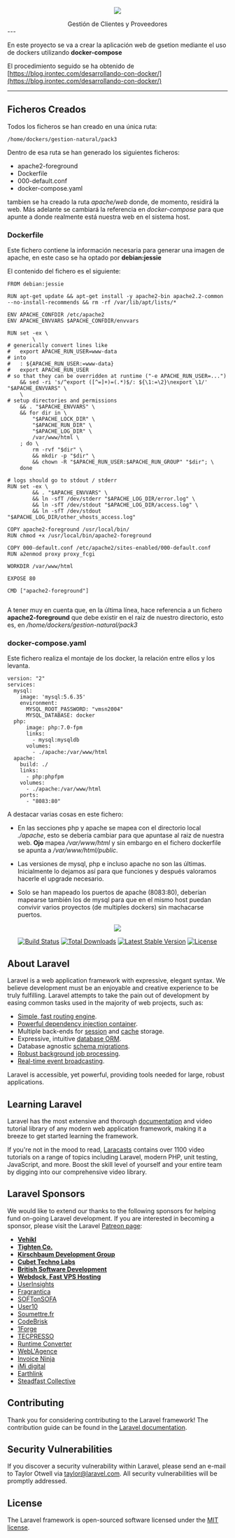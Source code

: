 

<p align="center"><img src="https://www.regalonatural.com/img/raluca-art-logo-1537553801.jpg"></p>

<center> Gestión de Clientes y Proveedores </center>
---

En este proyecto se va a crear la aplicación web de gsetion mediante el uso de dockers utilizando **docker-compose**

El procedimiento seguido se ha obtenido de [https://blog.irontec.com/desarrollando-con-docker/](https://blog.irontec.com/desarrollando-con-docker/)

---
## Ficheros Creados

Todos los ficheros se han creado en una única ruta: 

```
/home/dockers/gestion-natural/pack3
```

Dentro de esa ruta se han generado los siguientes ficheros:

* apache2-foreground
* Dockerfile
* 000-default.conf
* docker-compose.yaml


tambien se ha creado la ruta *apache/web* donde, de momento, residirá la web. Más adelante se cambiará la referencia en *docker-compose* para que apunte a donde realmente está nuestra web en el sistema host.


### Dockerfile
Este fichero contiene la información necesaria para generar una imagen de apache, en este caso se ha optado por **debian:jessie**

El contenido del fichero es el siguiente:

```
FROM debian:jessie

RUN apt-get update && apt-get install -y apache2-bin apache2.2-common --no-install-recommends && rm -rf /var/lib/apt/lists/*

ENV APACHE_CONFDIR /etc/apache2
ENV APACHE_ENVVARS $APACHE_CONFDIR/envvars

RUN set -ex \
        \
# generically convert lines like
#   export APACHE_RUN_USER=www-data
# into
#   : ${APACHE_RUN_USER:=www-data}
#   export APACHE_RUN_USER
# so that they can be overridden at runtime ("-e APACHE_RUN_USER=...")
    && sed -ri 's/^export ([^=]+)=(.*)$/: ${\1:=\2}\nexport \1/' "$APACHE_ENVVARS" \
    \
# setup directories and permissions
    && . "$APACHE_ENVVARS" \
    && for dir in \
        "$APACHE_LOCK_DIR" \
        "$APACHE_RUN_DIR" \
        "$APACHE_LOG_DIR" \
        /var/www/html \
    ; do \
        rm -rvf "$dir" \
        && mkdir -p "$dir" \
        && chown -R "$APACHE_RUN_USER:$APACHE_RUN_GROUP" "$dir"; \
    done

# logs should go to stdout / stderr
RUN set -ex \
        && . "$APACHE_ENVVARS" \
        && ln -sfT /dev/stderr "$APACHE_LOG_DIR/error.log" \
        && ln -sfT /dev/stdout "$APACHE_LOG_DIR/access.log" \
        && ln -sfT /dev/stdout "$APACHE_LOG_DIR/other_vhosts_access.log"

COPY apache2-foreground /usr/local/bin/
RUN chmod +x /usr/local/bin/apache2-foreground

COPY 000-default.conf /etc/apache2/sites-enabled/000-default.conf
RUN a2enmod proxy proxy_fcgi

WORKDIR /var/www/html

EXPOSE 80

CMD ["apache2-foreground"]


```

A tener muy en cuenta que, en la última línea, hace referencia a un fichero **apache2-foreground** que debe existir en el raiz de nuestro directorio, esto es, en */home/dockers/gestion-natural/pack3*

### docker-compose.yaml

Este fichero realiza el montaje de los docker, la relación entre ellos y los levanta.

```
version: "2"
services:
  mysql:
    image: 'mysql:5.6.35'
    environment:
      MYSQL_ROOT_PASSWORD: "vmsn2004"
      MYSQL_DATABASE: docker
  php:
      image: php:7.0-fpm
      links:
        - mysql:mysqldb
      volumes:
        - ./apache:/var/www/html
  apache:
    build: ./
    links:
      - php:phpfpm
    volumes:
      - ./apache:/var/www/html
    ports:
      - "8083:80"

```

A destacar varias cosas en este fichero:

* En las secciones php y apache se mapea con el directorio local *./apache*, esto se debería cambiar para que apuntase al raiz de nuestra web. **Ojo** mapea */var/www/html* y sin embargo en el fichero dockerfile se apunta a */var/www/html/public*.

* Las versiones de mysql, php e incluso apache no son las últimas. Inicialmente lo dejamos así para que funciones y después valoramos hacerle el upgrade necesario.

* Solo se han mapeado los puertos de apache (8083:80), deberían mapearse también los de mysql para que en el mismo host puedan convivir varios proyectos (de multiples dockers) sin machacarse puertos.





  
<p align="center"><img src="https://laravel.com/assets/img/components/logo-laravel.svg"></p>

<p align="center">
<a href="https://travis-ci.org/laravel/framework"><img src="https://travis-ci.org/laravel/framework.svg" alt="Build Status"></a>
<a href="https://packagist.org/packages/laravel/framework"><img src="https://poser.pugx.org/laravel/framework/d/total.svg" alt="Total Downloads"></a>
<a href="https://packagist.org/packages/laravel/framework"><img src="https://poser.pugx.org/laravel/framework/v/stable.svg" alt="Latest Stable Version"></a>
<a href="https://packagist.org/packages/laravel/framework"><img src="https://poser.pugx.org/laravel/framework/license.svg" alt="License"></a>
</p>

## About Laravel

Laravel is a web application framework with expressive, elegant syntax. We believe development must be an enjoyable and creative experience to be truly fulfilling. Laravel attempts to take the pain out of development by easing common tasks used in the majority of web projects, such as:

- [Simple, fast routing engine](https://laravel.com/docs/routing).
- [Powerful dependency injection container](https://laravel.com/docs/container).
- Multiple back-ends for [session](https://laravel.com/docs/session) and [cache](https://laravel.com/docs/cache) storage.
- Expressive, intuitive [database ORM](https://laravel.com/docs/eloquent).
- Database agnostic [schema migrations](https://laravel.com/docs/migrations).
- [Robust background job processing](https://laravel.com/docs/queues).
- [Real-time event broadcasting](https://laravel.com/docs/broadcasting).

Laravel is accessible, yet powerful, providing tools needed for large, robust applications.

## Learning Laravel

Laravel has the most extensive and thorough [documentation](https://laravel.com/docs) and video tutorial library of any modern web application framework, making it a breeze to get started learning the framework.

If you're not in the mood to read, [Laracasts](https://laracasts.com) contains over 1100 video tutorials on a range of topics including Laravel, modern PHP, unit testing, JavaScript, and more. Boost the skill level of yourself and your entire team by digging into our comprehensive video library.

## Laravel Sponsors

We would like to extend our thanks to the following sponsors for helping fund on-going Laravel development. If you are interested in becoming a sponsor, please visit the Laravel [Patreon page](https://patreon.com/taylorotwell):

- **[Vehikl](https://vehikl.com/)**
- **[Tighten Co.](https://tighten.co)**
- **[Kirschbaum Development Group](https://kirschbaumdevelopment.com)**
- **[Cubet Techno Labs](https://cubettech.com)**
- **[British Software Development](https://www.britishsoftware.co)**
- **[Webdock, Fast VPS Hosting](https://www.webdock.io/en)**
- [UserInsights](https://userinsights.com)
- [Fragrantica](https://www.fragrantica.com)
- [SOFTonSOFA](https://softonsofa.com/)
- [User10](https://user10.com)
- [Soumettre.fr](https://soumettre.fr/)
- [CodeBrisk](https://codebrisk.com)
- [1Forge](https://1forge.com)
- [TECPRESSO](https://tecpresso.co.jp/)
- [Runtime Converter](http://runtimeconverter.com/)
- [WebL'Agence](https://weblagence.com/)
- [Invoice Ninja](https://www.invoiceninja.com)
- [iMi digital](https://www.imi-digital.de/)
- [Earthlink](https://www.earthlink.ro/)
- [Steadfast Collective](https://steadfastcollective.com/)

## Contributing

Thank you for considering contributing to the Laravel framework! The contribution guide can be found in the [Laravel documentation](https://laravel.com/docs/contributions).

## Security Vulnerabilities

If you discover a security vulnerability within Laravel, please send an e-mail to Taylor Otwell via [taylor@laravel.com](mailto:taylor@laravel.com). All security vulnerabilities will be promptly addressed.

## License

The Laravel framework is open-sourced software licensed under the [MIT license](https://opensource.org/licenses/MIT).
